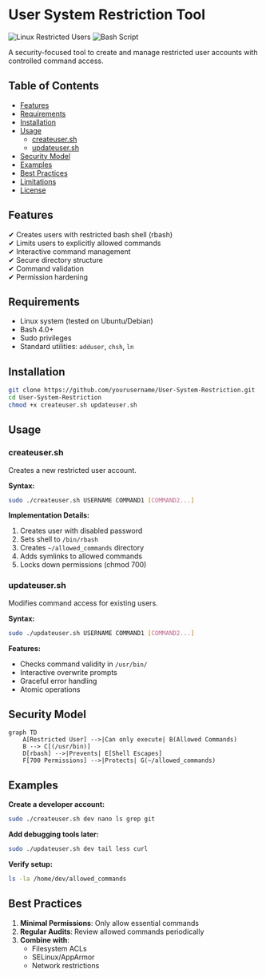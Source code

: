 # User System Restriction Tool

![Linux Restricted Users](https://img.shields.io/badge/Linux-Restricted%20Users-blue)
![Bash Script](https://img.shields.io/badge/Shell-Bash-green)

A security-focused tool to create and manage restricted user accounts with controlled command access.

## Table of Contents
- [Features](#features)
- [Requirements](#requirements)
- [Installation](#installation)
- [Usage](#usage)
  - [createuser.sh](#createusersh)
  - [updateuser.sh](#updateusersh)
- [Security Model](#security-model)
- [Examples](#examples)
- [Best Practices](#best-practices)
- [Limitations](#limitations)
- [License](#license)

## Features

✔ Creates users with restricted bash shell (rbash)  
✔ Limits users to explicitly allowed commands  
✔ Interactive command management  
✔ Secure directory structure  
✔ Command validation  
✔ Permission hardening  

## Requirements

- Linux system (tested on Ubuntu/Debian)
- Bash 4.0+
- Sudo privileges
- Standard utilities: `adduser`, `chsh`, `ln`

## Installation

```bash
git clone https://github.com/yourusername/User-System-Restriction.git
cd User-System-Restriction
chmod +x createuser.sh updateuser.sh
```
## Usage

### createuser.sh

Creates a new restricted user account.

**Syntax:**
```bash
sudo ./createuser.sh USERNAME COMMAND1 [COMMAND2...]
```

**Implementation Details:**
1. Creates user with disabled password
2. Sets shell to `/bin/rbash`
3. Creates `~/allowed_commands` directory
4. Adds symlinks to allowed commands
5. Locks down permissions (chmod 700)

### updateuser.sh

Modifies command access for existing users.

**Syntax:**
```bash
sudo ./updateuser.sh USERNAME COMMAND1 [COMMAND2...]
```

**Features:**
- Checks command validity in `/usr/bin/`
- Interactive overwrite prompts
- Graceful error handling
- Atomic operations

## Security Model

```mermaid
graph TD
    A[Restricted User] -->|Can only execute| B(Allowed Commands)
    B --> C[(/usr/bin)]
    D[rbash] -->|Prevents| E[Shell Escapes]
    F[700 Permissions] -->|Protects| G(~/allowed_commands)
```

## Examples

**Create a developer account:**
```bash
sudo ./createuser.sh dev nano ls grep git
```

**Add debugging tools later:**
```bash
sudo ./updateuser.sh dev tail less curl
```

**Verify setup:**
```bash
ls -la /home/dev/allowed_commands
```

## Best Practices

1. **Minimal Permissions**: Only allow essential commands
2. **Regular Audits**: Review allowed commands periodically
3. **Combine with**: 
   - Filesystem ACLs
   - SELinux/AppArmor
   - Network restrictions